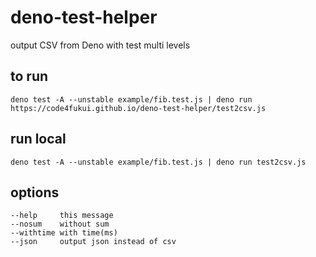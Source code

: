 # deno-test-helper

output CSV from Deno with test multi levels

## to run

```
deno test -A --unstable example/fib.test.js | deno run https://code4fukui.github.io/deno-test-helper/test2csv.js
```

## run local

```
deno test -A --unstable example/fib.test.js | deno run test2csv.js
```

## options

```
--help     this message
--nosum    without sum
--withtime with time(ms)
--json     output json instead of csv
```
